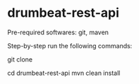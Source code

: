 # drumbeat-rest-api

Pre-required softwares: git, maven


Step-by-step run the following commands:

  git clone 

  cd drumbeat-rest-api
  mvn clean install
